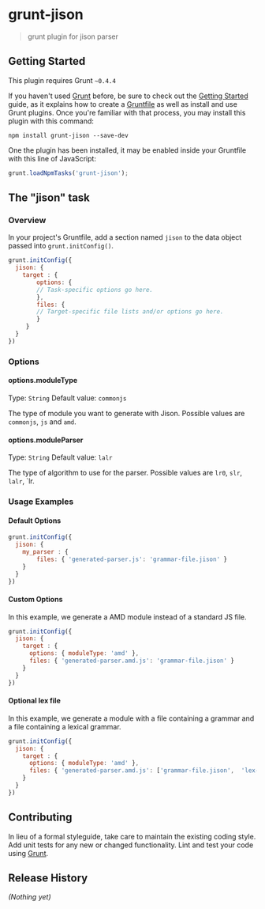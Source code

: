 # grunt-jison

> grunt plugin for jison parser

## Getting Started
This plugin requires Grunt `~0.4.4`

If you haven't used [Grunt](http://gruntjs.com/) before, be sure to check out the [Getting Started](http://gruntjs.com/getting-started) guide, as it explains how to create a [Gruntfile](http://gruntjs.com/sample-gruntfile) as well as install and use Grunt plugins. Once you're familiar with that process, you may install this plugin with this command:

```shell
npm install grunt-jison --save-dev
```

One the plugin has been installed, it may be enabled inside your Gruntfile with this line of JavaScript:

```js
grunt.loadNpmTasks('grunt-jison');
```

## The "jison" task

### Overview
In your project's Gruntfile, add a section named `jison` to the data object passed into `grunt.initConfig()`.

```js
grunt.initConfig({
  jison: {
    target : {
    	options: {
      	// Task-specific options go here.
    	},
    	files: {
      	// Target-specific file lists and/or options go here.
    	}
     }
  }
})
```

### Options

#### options.moduleType
Type: `String`
Default value: `commonjs`

The type of module you want to generate with Jison.
Possible values are `commonjs`, `js` and `amd`.

#### options.moduleParser
Type: `String`
Default value: `lalr`

The type of algorithm to use for the parser.
Possible values are `lr0`, `slr`, `lalr`, `lr.


### Usage Examples

#### Default Options

```js
grunt.initConfig({
  jison: {
    my_parser : {
    	files: { 'generated-parser.js': 'grammar-file.jison' }
    }
  }
})
```

#### Custom Options
In this example, we generate a AMD module instead of a standard JS file.

```js
grunt.initConfig({
  jison: {
    target : {
      options: { moduleType: 'amd' },
      files: { 'generated-parser.amd.js': 'grammar-file.jison' }
    }
  }
})
```
#### Optional lex file
In this example, we generate a module with a file containing a grammar and a
file containing a lexical grammar.

```js
grunt.initConfig({
  jison: {
    target : {
      options: { moduleType: 'amd' },
      files: { 'generated-parser.amd.js': ['grammar-file.jison',  'lex-file.jisonlex'}
    }
  }
})
```

## Contributing
In lieu of a formal styleguide, take care to maintain the existing coding style. Add unit tests for any new or changed functionality. Lint and test your code using [Grunt](http://gruntjs.com/).

## Release History
_(Nothing yet)_

